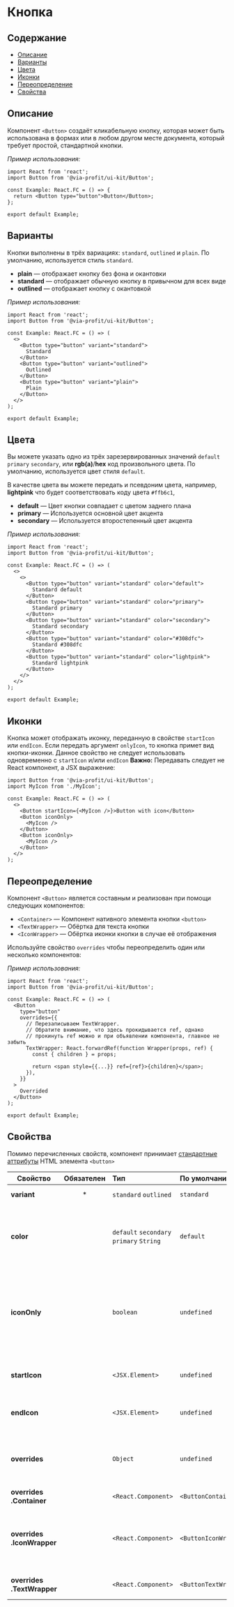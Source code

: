 # Кнопка

## Содержание

- [Описание](#описание)
- [Варианты](#варианты)
- [Цвета](#цвета)
- [Иконки](#иконки)
- [Переопределение](#переопределение)
- [Свойства](#свойства)

## Описание

Компонент `<Button>` создаёт кликабельную кнопку, которая может быть
использована в формах или в любом другом месте документа, который требует простой,
стандартной кнопки.

_Пример использования:_

```tsx
import React from 'react';
import Button from '@via-profit/ui-kit/Button';

const Example: React.FC = () => {
  return <Button type="button">Button</Button>;
};

export default Example;
```

<ExampleButtonBasic />

## Варианты

Кнопки выполнены в трёх вариациях: `standard`, `outlined` и `plain`. По умолчанию, используется стиль `standard`.

- **plain** — отображает кнопку без фона и окантовки
- **standard** — отображает обычную кнопку в привычном для всех виде
- **outlined** — отображает кнопку с окантовкой

_Пример использования:_

```tsx
import React from 'react';
import Button from '@via-profit/ui-kit/Button';

const Example: React.FC = () => (
  <>
    <Button type="button" variant="standard">
      Standard
    </Button>
    <Button type="button" variant="outlined">
      Outlined
    </Button>
    <Button type="button" variant="plain">
      Plain
    </Button>
  </>
);

export default Example;
```

<ExampleButtonVariants />

## Цвета

Вы можете указать одно из трёх зарезервированных значений `default` `primary` `secondary`, или **rgb(a)**/**hex** код произвольного цвета. По умолчанию, используется цвет стиля `default`.

В качестве цвета вы можете передать и псевдоним цвета, например, **lightpink** что будет соответствовать коду цвета `#ffb6c1`,

- **default** — Цвет кнопки совпадает с цветом заднего плана
- **primary** — Используется основной цвет акцента
- **secondary** — Используется второстепенный цвет акцента

_Пример использования:_

```tsx
import React from 'react';
import Button from '@via-profit/ui-kit/Button';

const Example: React.FC = () => (
  <>
    <>
      <Button type="button" variant="standard" color="default">
        Standard default
      </Button>
      <Button type="button" variant="standard" color="primary">
        Standard primary
      </Button>
      <Button type="button" variant="standard" color="secondary">
        Standard secondary
      </Button>
      <Button type="button" variant="standard" color="#308dfc">
        Standard #308dfc
      </Button>
      <Button type="button" variant="standard" color="lightpink">
        Standard lightpink
      </Button>
    </>
  </>
);

export default Example;
```

<ExampleButtonColors />

## Иконки

Кнопка может отображать иконку, переданную в свойстве `startIcon` или `endIcon`. Если передать аргумент `onlyIcon`, то кнопка примет вид кнопки-иконки. Данное свойство не следует использовать одновременно с `startIcon` и/или `endIcon`
**Важно:** Передавать следует не React компонент, а JSX выражение:

```tsx
import Button from '@via-profit/ui-kit/Button';
import MyIcon from './MyIcon';

const Example: React.FC = () => (
  <>
    <Button startIcon={<MyIcon />}>Button with icon</Button>
    <Button iconOnly>
      <MyIcon />
    </Button>
    <Button iconOnly>
      <MyIcon />
    </Button>
  </>
);
```

<ExampleButtonIcons />

## Переопределение

Компонент `<Button>` является составным и реализован при помощи следующих компонентов:

- `<Container>` — Компонент нативного элемента кнопки `<button>`
- `<TextWrapper>` — Обёртка для текста кнопки
- `<IconWrapper>` — Обёртка иконки кнопки в случае её отображения

Используйте свойство `overrides` чтобы переопределить один или несколько компонентов:

_Пример использования:_

```tsx
import React from 'react';
import Button from '@via-profit/ui-kit/Button';

const Example: React.FC = () => (
  <Button
    type="button"
    overrides={{
      // Перезаписываем TextWrapper.
      // Обратите внимание, что здесь прокидывается ref, однако
      // прокинуть ref можно и при объявлении компонента, главное не забыть
      TextWrapper: React.forwardRef(function Wrapper(props, ref) {
        const { children } = props;

        return <span style={{...}} ref={ref}>{children}</span>;
      }),
    }}
  >
    Overrided
  </Button>
);

export default Example;
```

<ExampleButtonOverrides />

## Свойства

Помимо перечисленных свойств, компонент принимает [стандартные аттрибуты](https://developer.mozilla.org/ru/docs/Web/HTML/Element/button#атрибуты) HTML элемента `<button>`

| Свойство                   | Обязателен | Тип                                      | По умолчанию          | Описание                                                                                                                                        |
| -------------------------- | :--------: | :--------------------------------------- | :-------------------- | ----------------------------------------------------------------------------------------------------------------------------------------------- |
| **variant**                |     \*     | `standard` `outlined`                    | `standard`            | Вариант отображения.                                                                                                                            |
| **color**                  |            | `default` `secondary` `primary` `String` | `default`             | Цвет кнопки. В качестве пользовательского цвета принимается строка в формате **hex** или **rgb(a)**.                                            |
| **iconOnly**               |            | `boolean`                                | `undefined`           | Если `true`, то кнопка будет представлена как кнопка-иконка. Данное свойство не следует использовать одновременно с `startIcon` и/или `endIcon` |
| **startIcon**              |            | `<JSX.Element>`                          | `undefined`           | Элемент иконки, отображаемой слева от текста кнопки                                                                                             |
| **endIcon**                |            | `<JSX.Element>`                          | `undefined`           | Элемент иконки, отображаемой справа от текста кнопки                                                                                            |
| **overrides**              |            | `Object`                                 | `undefined`           | Объект элементов для переопределения составных компонентов кнопки                                                                               |
| **overrides .Container**   |            | `<React.Component>`                      | `<ButtonContainer>`   | Компонент нативной кнопки                                                                                                                       |
| **overrides .IconWrapper** |            | `<React.Component>`                      | `<ButtonIconWrapper>` | Компонент обёртка для иконки, отображаемой слева и/или справа от текста кнопки                                                                  |
| **overrides .TextWrapper** |            | `<React.Component>`                      | `<ButtonTextWrapper>` | Компонент обёртка текста кнопки                                                                                                                 |
